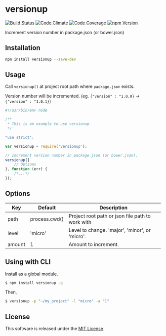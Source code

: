 versionup
==========

<!-- Badge Start -->
<a name="badges"></a>

[![Build Status][bd_travis_shield_url]][bd_travis_url]
[![Code Climate][bd_codeclimate_shield_url]][bd_codeclimate_url]
[![Code Coverage][bd_codeclimate_coverage_shield_url]][bd_codeclimate_url]
[![npm Version][bd_npm_shield_url]][bd_npm_url]

[bd_repo_url]: https://github.com/okunishinishi/node-versionup
[bd_travis_url]: http://travis-ci.org/okunishinishi/node-versionup
[bd_travis_shield_url]: http://img.shields.io/travis/okunishinishi/node-versionup.svg?style=flat
[bd_license_url]: https://github.com/okunishinishi/node-versionup/blob/master/LICENSE
[bd_codeclimate_url]: http://codeclimate.com/github/okunishinishi/node-versionup
[bd_codeclimate_shield_url]: http://img.shields.io/codeclimate/github/okunishinishi/node-versionup.svg?style=flat
[bd_codeclimate_coverage_shield_url]: http://img.shields.io/codeclimate/coverage/github/okunishinishi/node-versionup.svg?style=flat
[bd_gemnasium_url]: https://gemnasium.com/okunishinishi/node-versionup
[bd_gemnasium_shield_url]: https://gemnasium.com/okunishinishi/node-versionup.svg
[bd_npm_url]: http://www.npmjs.org/package/versionup
[bd_npm_shield_url]: http://img.shields.io/npm/v/versionup.svg?style=flat
[bd_bower_badge_url]: https://img.shields.io/bower/v/versionup.svg?style=flat

<!-- Badge End -->


<!-- Description Start -->
<a name="description"></a>

Increment version number in package.json (or bower.json)

<!-- Description End -->




<!-- Sections Start -->
<a name="sections"></a>

<!-- Section from "doc/readme/01.Installation.md.hbs" Start -->

<a name="section-doc-readme-01-installation-md"></a>
Installation
-----

```bash
npm install versionup --save-dev
```

<!-- Section from "doc/readme/01.Installation.md.hbs" End -->

<!-- Section from "doc/readme/02.Usage.md.hbs" Start -->

<a name="section-doc-readme-02-usage-md"></a>
Usage
----

Call `versionup()` at project root path where `package.json` exists.

Version number will be incremented. (eg. `{"version" : "1.0.0}` -> `{"version" : "1.0.1}`)

```javascript
#!/usr/bin/env node

/**
 * This is an example to use versionup.
 */

"use strict";

var versionup = require('versionup');

// Increment version number in package.json (or bower.json).
versionup({
    // Options
}, function (err) {
    /*...*/
});
````

<!-- Section from "doc/readme/02.Usage.md.hbs" End -->

<!-- Section from "doc/readme/03.Options.md.hbs" Start -->

<a name="section-doc-readme-03-options-md"></a>
Options
---------

| Key | Default | Description |
| --- | --- | --- |
| path | process.cwd() | Project root path or json file path to work with |
| level | 'micro' | Level to change. 'major', 'minor', or 'micro'. |
| amount | 1 | Amount to increment. |

<!-- Section from "doc/readme/03.Options.md.hbs" End -->

<!-- Section from "doc/readme/04.CLI.md.hbs" Start -->

<a name="section-doc-readme-04-c-l-i-md"></a>
Using with CLI
---------

Install as a global module.

```bash
$ npm install versionup -g
```

Then,

```bash
$ versionup -p "~/my_project" -l "micro" -a "1"
```


<!-- Section from "doc/readme/04.CLI.md.hbs" End -->


<!-- Sections Start -->


<!-- LICENSE Start -->
<a name="license"></a>

License
-------
This software is released under the [MIT License](https://github.com/okunishinishi/node-versionup/blob/master/LICENSE).

<!-- LICENSE End -->


